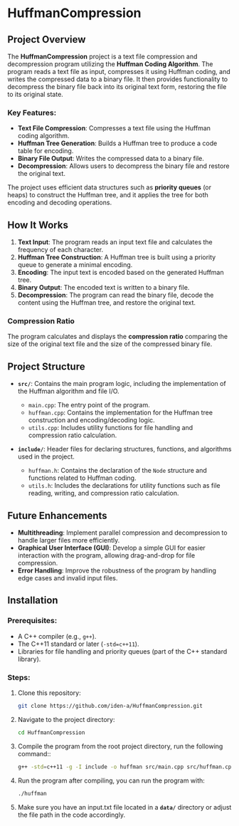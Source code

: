 # HuffmanCompression

## Project Overview
The **HuffmanCompression** project is a text file compression and decompression program utilizing the **Huffman Coding Algorithm**. The program reads a text file as input, compresses it using Huffman coding, and writes the compressed data to a binary file. It then provides functionality to decompress the binary file back into its original text form, restoring the file to its original state.

### Key Features:
- **Text File Compression**: Compresses a text file using the Huffman coding algorithm.
- **Huffman Tree Generation**: Builds a Huffman tree to produce a code table for encoding.
- **Binary File Output**: Writes the compressed data to a binary file.
- **Decompression**: Allows users to decompress the binary file and restore the original text.

The project uses efficient data structures such as **priority queues** (or heaps) to construct the Huffman tree, and it applies the tree for both encoding and decoding operations.

## How It Works
1. **Text Input**: The program reads an input text file and calculates the frequency of each character.
2. **Huffman Tree Construction**: A Huffman tree is built using a priority queue to generate a minimal encoding.
3. **Encoding**: The input text is encoded based on the generated Huffman tree.
4. **Binary Output**: The encoded text is written to a binary file.
5. **Decompression**: The program can read the binary file, decode the content using the Huffman tree, and restore the original text.

### Compression Ratio
The program calculates and displays the **compression ratio** comparing the size of the original text file and the size of the compressed binary file.

## Project Structure
- **`src/`**: Contains the main program logic, including the implementation of the Huffman algorithm and file I/O.
  - `main.cpp`: The entry point of the program.
  - `huffman.cpp`: Contains the implementation for the Huffman tree construction and encoding/decoding logic.
  - `utils.cpp`: Includes utility functions for file handling and compression ratio calculation.
  
- **`include/`**: Header files for declaring structures, functions, and algorithms used in the project.
  - `huffman.h`: Contains the declaration of the `Node` structure and functions related to Huffman coding.
  - `utils.h`: Includes the declarations for utility functions such as file reading, writing, and compression ratio calculation.

## Future Enhancements
- **Multithreading**: Implement parallel compression and decompression to handle larger files more efficiently.
- **Graphical User Interface (GUI)**: Develop a simple GUI for easier interaction with the program, allowing drag-and-drop for file compression.
- **Error Handling**: Improve the robustness of the program by handling edge cases and invalid input files.

## Installation
### Prerequisites:
- A C++ compiler (e.g., `g++`).
- The C++11 standard or later (`-std=c++11`).
- Libraries for file handling and priority queues (part of the C++ standard library).

### Steps:
1. Clone this repository:
   ```bash
   git clone https://github.com/iden-a/HuffmanCompression.git

2. Navigate to the project directory:
   ```bash
   cd HuffmanCompression

3. Compile the program from the root project directory, run the following command::
   ```bash
   g++ -std=c++11 -g -I include -o huffman src/main.cpp src/huffman.cpp src/utils.cpp

4. Run the program after compiling, you can run the program with:
    ```bash
    ./huffman

5. Make sure you have an input.txt file located in a **`data/`** directory or adjust the file path in the code accordingly.
